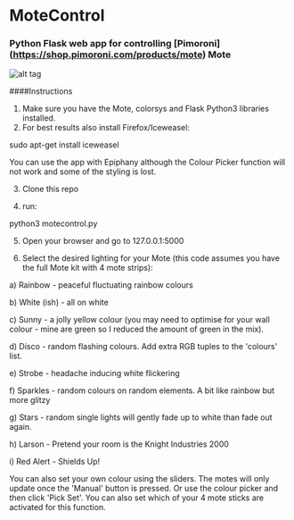 # MoteControl

### Python Flask web app for controlling [Pimoroni] (https://shop.pimoroni.com/products/mote) Mote


![alt tag](https://raw.githubusercontent.com/topshed/MoteControl/master/mote.png)

####Instructions

1) Make sure you have the Mote, colorsys and Flask Python3 libraries installed.
2) For best results also install Firefox/Iceweasel:

sudo apt-get install iceweasel

You can use the app with Epiphany although the Colour Picker function will not work and some of the styling is lost.

3) Clone this repo

4) run:

python3 motecontrol.py

5) Open your browser and go to 127.0.0.1:5000

6) Select the desired lighting for your Mote (this code assumes you have the full Mote kit with 4 mote strips):

a) Rainbow - peaceful fluctuating rainbow colours

b) White (ish) - all on white

c) Sunny - a jolly yellow colour (you may need to optimise for your wall colour - mine are green so I reduced the amount of green in the mix).

d) Disco - random flashing colours. Add extra RGB tuples to the 'colours' list.

e) Strobe - headache inducing white flickering

f) Sparkles - random colours on random elements. A bit like rainbow but more glitzy

g) Stars - random single lights will gently fade up to white than fade out again.

h) Larson - Pretend your room is the Knight Industries 2000

i) Red Alert - Shields Up!

You can also set your own colour using the sliders. The motes will only update once the 'Manual' button is pressed. Or use the colour picker and then click 'Pick Set'. You can also set which of your 4 mote sticks are activated for this function. 
